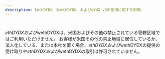 ```yaml
---
description: $ethDYDX、$wethDYDX、およびdYdX v3の使用に関する制限。
---
```


#

$ethDYDXおよび$wethDYDXは、米国およびその他の禁止されている管轄区域ではご利用いただけません。 お客様が米国その他の禁止地域に居住しているか、法人化している、または本社を置く場合、$ethDYDXおよび$wethDYDXの提供の受け取りや$ethDYDXおよび$wethDYDXの取引は許可されていません。
